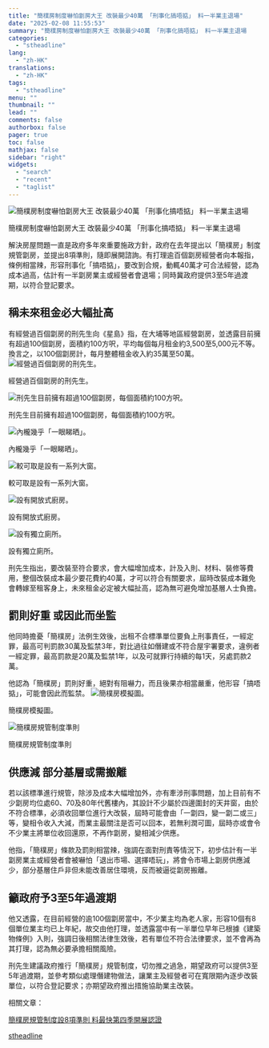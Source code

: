 ```yaml
---
title: "簡樸房制度嚇怕劏房大王 改裝最少40萬 「刑事化搞唔掂」 料一半業主退場"
date: "2025-02-08 11:55:53"
summary: "簡樸房制度嚇怕劏房大王 改裝最少40萬 「刑事化搞唔掂」 料一半業主退場       解決房..."
categories:
  - "stheadline"
lang:
  - "zh-HK"
translations:
  - "zh-HK"
tags:
  - "stheadline"
menu: ""
thumbnail: ""
lead: ""
comments: false
authorbox: false
pager: true
toc: false
mathjax: false
sidebar: "right"
widgets:
  - "search"
  - "recent"
  - "taglist"
---
```


![簡樸房制度嚇怕劏房大王 改裝最少40萬 「刑事化搞唔掂」 料一半業主退場](https://image.stheadline.com/f/680p0/0x0/100/none/fc08fc1e9123128e28df2b0032adb073/stheadline/inewsmedia/20250208/_2025020811492849144.jpg)

簡樸房制度嚇怕劏房大王 改裝最少40萬 「刑事化搞唔掂」 料一半業主退場




解決房屋問題一直是政府多年來重要施政方針，政府在去年提出以「簡樸房」制度規管劏房，並提出8項準則，隨即展開諮詢。有打理逾百個劏房經營者向本報指，條例相當辣，形容刑事化「搞唔掂」，要改到合規，動輒40萬才可合法經營，認為成本過高，估計有一半劏房業主或經營者會退場；同時冀政府提供3至5年過渡期，以符合登記要求。

稱未來租金必大幅扯高
----------

有經營過百個劏房的刑先生向《星島》指，在大埔等地區經營劏房，並透露目前擁有超過100個劏房，面積約100方呎，平均每個每月租金約3,500至5,000元不等。換言之，以100個劏房計，每月整體租金收入約35萬至50萬。
 ![經營過百個劏房的刑先生。](https://image.hkhl.hk/f/1024p0/0x0/100/none/71db1f647554755fc0028e11ee0fadab/2025-02/WhatsApp_Image_2025-02-04_at_22_47_40.jpeg)


經營過百個劏房的刑先生。



 ![刑先生目前擁有超過100個劏房，每個面積約100方呎。](https://image.hkhl.hk/f/1024p0/0x0/100/none/e9bd4b279620c9da53539cc3dd25215b/2025-02/WhatsApp_Image_2025-02-05_at_11_38_32_2_.jpeg)


刑先生目前擁有超過100個劏房，每個面積約100方呎。



 ![內櫳幾乎「一眼睇晒」。](https://image.hkhl.hk/f/1024p0/0x0/100/none/987a8c4b518ec7831f7f34246208c5cd/2025-02/WhatsApp_Image_2025-02-05_at_11_38_31.jpeg)


內櫳幾乎「一眼睇晒」。



 ![較可取是設有一系列大窗。](https://image.hkhl.hk/f/1024p0/0x0/100/none/2f565e12b349d452f589240eda8eb9c6/2025-02/WhatsApp_Image_2025-02-05_at_11_38_32_1_.jpeg)


較可取是設有一系列大窗。



 ![設有開放式廚房。](https://image.hkhl.hk/f/1024p0/0x0/100/none/0c0073471f599a5a23b6c99d5e58b9a1/2025-02/WhatsApp_Image_2025-02-05_at_11_38_31_1_.jpeg)


設有開放式廚房。



 ![設有獨立廁所。](https://image.hkhl.hk/f/1024p0/0x0/100/none/f3c75f238f1e80e710e3d70461929626/2025-02/WhatsApp_Image_2025-02-05_at_11_38_32.jpeg)


設有獨立廁所。




刑先生指出，要改裝至符合要求，會大幅增加成本，計及入則、材料、裝修等費用，整個改裝成本最少要花費約40萬，才可以符合有關要求，屆時改裝成本難免會轉嫁至租客身上，未來租金必定被大幅扯高，認為無可避免增加基層人士負擔。

罰則好重 或因此而坐監
-----------

他同時擔憂「簡樸房」法例生效後，出租不合標準單位要負上刑事責任，一經定罪，最高可判罰款30萬及監禁3年，對比過往如僭建或不符合屋宇署要求，違例者一經定罪，最高罰款是20萬及監禁1年，以及可就罪行持續的每1天，另處罰款2萬。

他認為「簡樸房」罰則好重，絕對有阻嚇力，而且後果亦相當嚴重，他形容「搞唔掂」，可能會因此而監禁。
 ![簡樸房模擬圖。](https://image.hkhl.hk/f/1024p0/0x0/100/none/6659f062d21608fa9acd3b1943cb5218/2025-02/2025-02-08_090244.png)


簡樸房模擬圖。



 ![簡樸房規管制度準則](https://image.hkhl.hk/f/1024p0/0x0/100/none/ff77394e3cbd65a9b63198067f7085b1/2025-02/2025-02-08_090230.png)


簡樸房規管制度準則




供應減 部分基層或需搬離
------------

若以該標準進行規管，除涉及成本大幅增加外，亦有牽涉刑事問題，加上目前有不少劏房均位處60、70及80年代舊樓內，其設計不少屬於四邊圍封的天井窗，由於不符合標準，必須收回單位進行大改裝，屆時可能會由「一劏四，變一劏二或三」等，變相令收入大減，而業主最關注是否可以回本，若無利潤可圖，屆時亦或會令不少業主將單位收回還原，不再作劏房，變相減少供應。

他指，「簡樸房」條款及罰則相當辣，強調在面對刑責等情況下，初步估計有一半劏房業主或經營者會被嚇怕「退出市場、選擇唔玩」，將會令市場上劏房供應減少，部分基層住戶非但未能改善居住環境，反而被逼從劏房搬離。

籲政府予3至5年過渡期
-----------

他又透露，在目前經營的逾100個劏房當中，不少業主均為老人家，形容10個有8個單位業主均已上年紀，故交由他打理，並透露當中有一半單位早年已根據《建築物條例》入則，強調日後相關法律生效後，若有單位不符合法律要求，並不會再為其打理，認為無必要承擔相關風險。

刑先生建議政府推行「簡樸房」規管制度，切勿推之過急，期望政府可以提供3至5年過渡期，並參考類似處理僭建物做法，讓業主及經營者可在寬限期內逐步改裝單位，以符合登記要求；亦期望政府推出措施協助業主改裝。

相關文章：

[簡樸房規管制度設8項準則 料最快第四季開展認證](https://www.stheadline.com/realtime-property/3426770)

[stheadline](https://std.stheadline.com/realtime/article/2051537/即時-地產-簡樸房制度嚇怕劏房大王-改裝最少40萬-刑事化搞唔掂-料一半業主退場)

